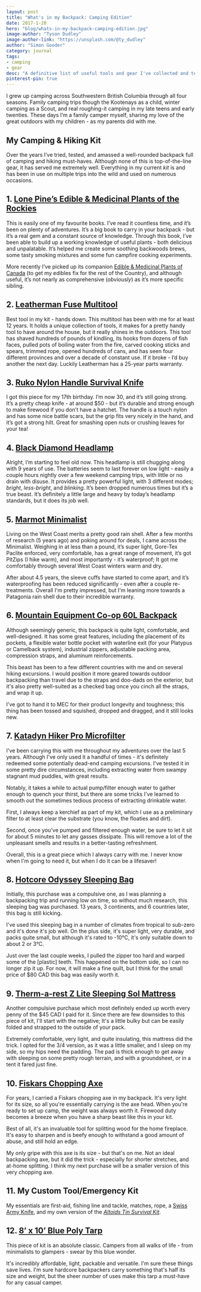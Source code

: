 ```yaml
---
layout: post
title: "What's in my Backpack: Camping Edition"
date: 2017-1-20
hero: "blog/whats-in-my-backpack-camping-edition.jpg"
image-author: "Tyson Dudley"
image-author-link: "https://unsplash.com/@ty_dudley"
author: "Simon Gooder"
category: journal
tags: 
- camping
- gear
desc: "A definitive list of useful tools and gear I've collected and tested over the years. None of this is top-of-the-line gear, fits in my backpack, and has served me well over the years." 
pinterest-pin: true
---
```


I grew up camping across Southwestern British Columbia through all four seasons. Family camping trips though the Kootenays as a child, winter camping as a Scout, and real roughing-it camping in my late teens and early twenties. These days I’m a family camper myself, sharing my love of the great outdoors with my children - as my parents did with me.

## My Camping & Hiking Kit
Over the years I’ve tried, tested, and amassed a well-rounded backpack full of camping and hiking must-haves. Although none of this is top-of-the-line gear, it has served me extremely well. Everything in my current *kit* is and has been in use on multiple trips into the wild and used on numerous occasions. 


## 1. [Lone Pine’s Edible & Medicinal Plants of the Rockies](http://amzn.to/2jxlrGY)
This is easily one of my favourite books. I’ve read it countless time, and it’s been on plenty of adventures. It’s a big book to carry in your backpack - but it’s a real gem and a constant source of knowledge. Through this book, I’ve been able to build up a working knowledge of useful plants - both delicious and unpalatable. It’s helped me create some soothing backwoods brews, some tasty smoking mixtures and some fun campfire cooking experiments. 

More recently I’ve picked up its companion [Edible & Medicinal Plants of Canada](http://amzn.to/2j9AYAf) (to get my edibles fix for the rest of the Country), and although useful, it’s not nearly as comprehensive (*obviously*) as it’s more specific sibling.


## 2. [Leatherman Fuse Multitool](http://amzn.to/2j9pVXA)
Best tool in my kit - hands down. This multitool has been with me for at least 12 years. It holds a unique collection of tools, it makes for a pretty handy tool to have around the house, but it really shines in the outdoors. This tool has shaved hundreds of pounds of kindling, its hooks from dozens of fish faces, pulled pots of boiling water from the fire, carved cooking sticks and spears, trimmed rope, opened hundreds of cans, and has seen four different provinces and over a decade of constant use. If it broke - I’d buy another the next day. Luckily Leatherman has a 25-year parts warranty. 


## 3. [Ruko Nylon Handle Survival Knife](http://amzn.to/2jl5NiH)
I got this piece for my 17th birthday. I’m now 30, and it’s still going strong. It’s a pretty cheap knife - at around $50 - but it’s durable and strong enough to make firewood if you don’t have a hatchet.  The handle is a touch nylon and has some nice battle scars, but the grip fits very nicely in the hand, and it’s got a strong hilt. Great for smashing open nuts or crushing leaves for your tea!


## 4. [Black Diamond Headlamp](http://amzn.to/2jkYYxy)
Alright, I’m starting to feel old now. This headlamp is still chugging along with 9 years of use. The batteries seem to last forever on low light - easily a couple hours nightly over a few weekend camping trips, with little or no drain with disuse. It provides a pretty powerful light, with 3 different modes; *bright*, *less-bright*, and *blinking*. It’s been dropped numerous times but it’s a true beast. It’s definitely a little large and heavy by today’s headlamp standards, but it does its job well.


## 5. [Marmot Minimalist](http://amzn.to/2jl7Umv)
Living on the West Coast merits a pretty good rain shell. After a few months of research (5 years ago) and poking around for deals, I came across the Minimalist. Weighing in at less than a pound, it’s super light, Gore-Tex Paclite enforced, very comfortable, has a great range of movement, it’s got PitZips (I hike warm),  and most importantly - it’s waterproof; It got me comfortably through several West Coast winters warm and dry.

After about 4.5 years, the sleeve cuffs have started to come apart, and it’s waterproofing has been reduced significantly - even after a couple re-treatments. Overall I'm pretty impressed, but I'm leaning more towards a Patagonia rain shell due to their incredible warranty. 


## 6. [Mountain Equipment Co-op 60L Backpack](https://www.mec.ca/en/brand/mec/products/gear/packs-and-bags/backpacking-packs/c/1338?q=:sales-rank&text=)
Although seemingly generic, this backpack is quite light, comfortable, and well-designed. It has some great features, including the placement of its pockets, a flexible water bottle pocket with waterline exit (for your Platypus or Camelback system), industrial zippers, adjustable packing area, compression straps, and aluminum reinforcements. 

This beast has been to a few different countries with me and on several hiking excursions. I would position it more geared towards outdoor backpacking than travel due to the straps and doo-dads on the exterior, but it's also pretty well-suited as a checked bag once you cinch all the straps, and wrap it up.  

I've got to hand it to MEC for their product longevity and toughness; this thing has been tossed and squished, dropped and dragged, and it still looks new. 


## 7. [Katadyn Hiker Pro Microfilter](http://amzn.to/2jxghL2)
I've been carrying this with me throughout my adventures over the last 5 years. Although I've only used it a handful of times - it's definitely redeemed some potentially dead-end camping excursions. I've tested it in some pretty dire circumstances, including extracting water from swampy stagnant mud puddles, with great results. 

Notably, it takes a while to actual pump/filter enough water to gather enough to quench your thirst, but there are some tricks I've learned to smooth out the sometimes tedious process of extracting drinkable water. 

First, I always keep a kerchief as part of my kit, which I use as a preliminary filter to at least clear the substrate (you know, the floaties and dirt). 

Second, once you've pumped and filtered enough water, be sure to let it sit for about 5 minutes to let any gasses dissipate. This will remove a lot of the unpleasant smells and results in a better-tasting refreshment. 

Overall, this is a great piece which I always carry with me. I never know when I'm going to need it, but when I do it can be a lifesaver!


## 8. [Hotcore Odyssey Sleeping Bag](http://www.greatadventure.ca/00cart/candypress/scripts/prodView.asp?idproduct=2406)
Initially, this purchase was a compulsive one, as I was planning a backpacking trip and running low on time, so without much research, this sleeping bag was purchased. 13 years, 3 continents, and 6 countries later, this bag is still kicking. 

I've used this sleeping bag in a number of climates from tropical to sub-zero and it's done it's job well. On the plus side, it's super light, very durable, and packs quite small, but although it's rated to -10°C, it's only suitable down to about 2 or 3°C. 

Just over the last couple weeks, I pulled the zipper too hard and warped some of the [plastic] teeth. This happened on the bottom side, so I can no longer zip it up. For now, it will make a fine quilt, but I think for the small price of $80 CAD this bag was easily worth it. 


## 9. [Therm-a-rest Z Lite Sleeping Sol Mattress](http://amzn.to/2jx6cO2)
Another compulsive purchase which most definitely ended up worth every penny of the $45 CAD I paid for it. Since there are few downsides to this piece of kit, I'll start with the negative; It's a little bulky but can be easily folded and strapped to the outside of your pack. 

Extremely comfortable, very light, and quite insulating, this mattress did the trick. I opted for the 3/4 version, as it was a little smaller, and I sleep on my side, so my hips need the padding. The pad is thick enough to get away with sleeping on some pretty rough terrain, and with a groundsheet, or in a tent it fared just fine. 


## 10. [Fiskars Chopping Axe](http://amzn.to/2jxciya)
For years, I carried a Fiskars chopping axe in my backpack. It's very light for its size, so all you're essentially carrying is the axe head. When you're ready to set up camp, the weight was always worth it. Firewood duty becomes a breeze when you have a sharp beast like this in your kit. 

Best of all, it's an invaluable tool for splitting wood for the home fireplace. It's easy to sharpen and is beefy enough to withstand a good amount of abuse, and still hold an edge. 

My only gripe with this axe is its size - but that's on me. Not an ideal backpacking axe, but it did the trick - especially for shorter stretches, and at-home splitting. I think my next purchase will be a smaller version of this very chopping axe.


## 11. My Custom Tool/Emergency Kit
My essentials are first-aid, fishing line and tackle, matches, rope, a [Swiss Army Knife](http://amzn.to/2jAyxX2), and my own version of the *[Altoids Tin Survival Kit](http://www.fieldandstream.com/photos/gallery/survival/food/2006/08/make-survival-kit-out-altoids-tin-and-two-more-life-saving-diy-#page-3)*.


## 12. [8’ x 10’ Blue Poly Tarp](http://amzn.to/2ihZx9E)
This piece of kit is an absolute classic. Campers from all walks of life - from minimalists to glampers -  swear by this blue wonder.

It's incredibly affordable, light, packable and versatile. I'm sure these things save lives. I'm sure hardcore backpackers carry something that's half its size and weight, but the sheer number of uses make this tarp a must-have for any casual camper.